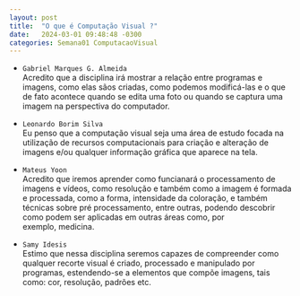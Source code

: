 ```yaml
---
layout: post
title:  "O que é Computação Visual ?"
date:   2024-03-01 09:48:48 -0300
categories: Semana01 ComputacaoVisual
---
```

* `Gabriel Marques G. Almeida`  
Acredito que a disciplina irá mostrar a relação entre programas e imagens, como elas sãos criadas, como podemos modificá-las e o que de fato acontece quando se edita uma foto ou quando se captura uma imagem na perspectiva do computador. 

* `Leonardo Borim Silva`  
Eu penso que a computação visual seja uma área de estudo focada na utilização de recursos computacionais para criação e alteração de imagens e/ou qualquer informação gráfica que aparece na tela.

* `Mateus Yoon`  
Acredito que iremos aprender como funcianará o processamento de imagens e vídeos, como resolução e também como a imagem é formada e processada, como a forma, intensidade da coloração, e também técnicas sobre pré processamento, entre outras, podendo descobrir como podem ser aplicadas em outras áreas como, por exemplo, medicina.

* `Samy Idesis`  
Estimo que nessa disciplina seremos capazes de compreender como qualquer recorte visual é criado, processado e manipulado por programas, estendendo-se a elementos que compõe imagens, tais como: cor, resolução, padrões etc.
